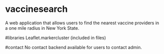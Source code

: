 # vaccinesearch
A web application that allows users to find the nearest vaccine providers in a one mile radius in New York State.

#libraries
Leaflet.markercluster (included in files)

#contact
No contact backend available for users to contact admin. 
